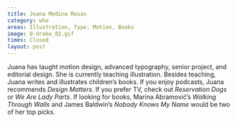 ```yaml
---
title: Juana Medina Rosas
category: who
areas: Illustration, Type, Motion, Books
image: 8-drake_02.gif
times: Closed
layout: post
---
```

Juana has taught motion design, advanced typography, senior project, and editorial design. She is currently teaching illustration. Besides teaching, Juana writes and illustrates children’s books. If you enjoy podcasts, Juana recommends _Design Matters_. If you prefer TV, check out _Reservation Dogs_ or _We Are Lady Parts_. If looking for books, Marina Abramović’s _Walking Through Walls_ and James Baldwin’s _Nobody Knows My Name_ would be two of her top picks.
